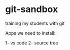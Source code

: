 # git-sandbox
training my students with git

Apps we need to install:

1-  vs code
2- source tree  
